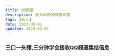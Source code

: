 ```yaml
---
title: QQ频道
description: 学会如何QQ频道设置
tags: [新人]
date: 2023-03-01
updated: 2023-03-01
---
```


### 三口一头猪,三分钟学会接收QQ频道集结信息
